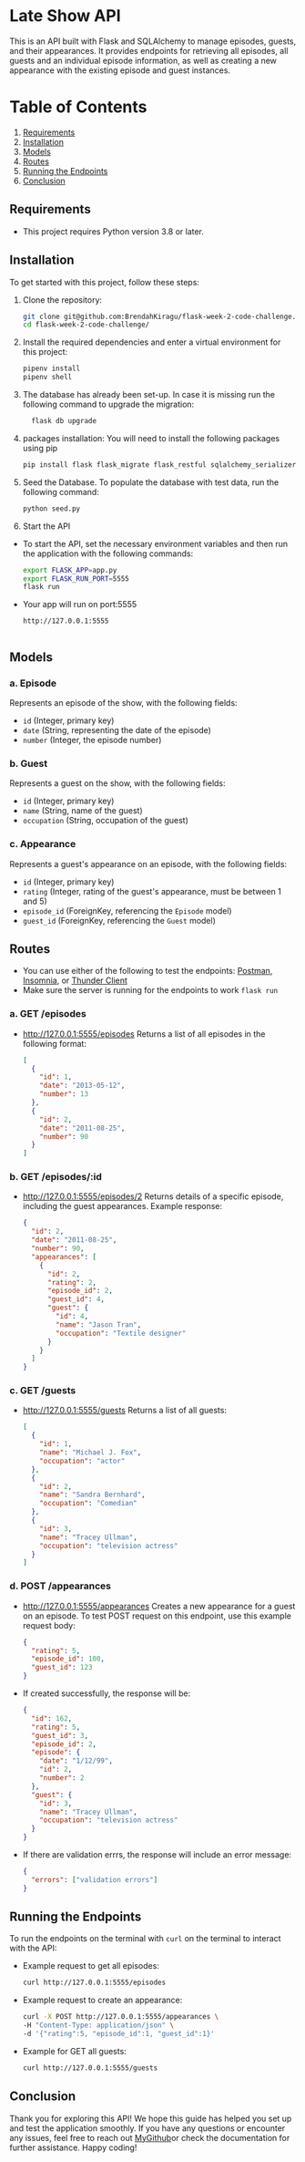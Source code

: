 # Late Show API
This is an API built with Flask and SQLAlchemy to manage episodes, guests, and their appearances. It provides endpoints for retrieving all episodes, all guests and an individual episode information, as well as creating a new appearance with the existing episode and guest instances.

# Table of Contents
1. [Requirements](#requirements)
2. [Installation](#installation)
3. [Models](#models)
4. [Routes](#routes)
5. [Running the Endpoints](#running-the-endpoints)
6. [Conclusion](#conclusion)

## Requirements
- This project requires Python version 3.8 or later.

## Installation
To get started with this project, follow these steps:

1. Clone the repository:
    ```bash
    git clone git@github.com:BrendahKiragu/flask-week-2-code-challenge.git
    cd flask-week-2-code-challenge/
    ```
2. Install the required dependencies and enter a virtual environment for this project:
    ```bash
    pipenv install 
    pipenv shell
    ```
3. The database has already been set-up. In case it is missing run the following command to upgrade the migration:
    ```bash
      flask db upgrade
    ```
4. packages installation: You will need to install the following packages using pip
    ```bash
    pip install flask flask_migrate flask_restful sqlalchemy_serializer faker
    ```

4. Seed the Database. To populate the database with test data, run the following command:
    ```bash
    python seed.py
    ```  

5. Start the API
- To start the API, set the necessary environment variables and then run the application with the following commands:
     ```bash
     export FLASK_APP=app.py
     export FLASK_RUN_PORT=5555
     flask run
     ```
- Your app will run on port:5555
    ```arduino
    http://127.0.0.1:5555


## Models
### a. Episode
Represents an episode of the show, with the following fields:
- `id` (Integer, primary key)
- `date` (String, representing the date of the episode)
- `number` (Integer, the episode number)

### b. Guest
Represents a guest on the show, with the following fields:
- `id` (Integer, primary key)
- `name` (String, name of the guest)
- `occupation` (String, occupation of the guest)

### c. Appearance
Represents a guest's appearance on an episode, with the following fields:
- `id` (Integer, primary key)
- `rating` (Integer, rating of the guest's appearance, must be between 1 and 5)
- `episode_id` (ForeignKey, referencing the `Episode` model)
- `guest_id` (ForeignKey, referencing the `Guest` model)

## Routes
- You can use either of the following to test the endpoints: [Postman](https://postman.com), [Insomnia](https://insomnia.rest), or [Thunder Client](https://www.thunderclient.com)
- Make sure the server is running for the endpoints to work `flask run`

### a. GET /episodes
- http://127.0.0.1:5555/episodes Returns a list of all episodes in the following format:
    ```json
    [
      {
        "id": 1,
        "date": "2013-05-12",
        "number": 13
      },
      {
        "id": 2,
        "date": "2011-08-25",
        "number": 90
      }
    ]
    ```

### b. GET /episodes/:id
- http://127.0.0.1:5555/episodes/2 Returns details of a specific episode, including the guest appearances. Example response:
    ```json
    {
      "id": 2,
      "date": "2011-08-25",
      "number": 90,
      "appearances": [
        {
          "id": 2,
          "rating": 2,
          "episode_id": 2,
          "guest_id": 4,
          "guest": {
            "id": 4,
            "name": "Jason Tran",
            "occupation": "Textile designer"
          }
        }
      ]
    }
    ```

### c. GET /guests
- http://127.0.0.1:5555/guests Returns a list of all guests:
    ```json
    [
      {
        "id": 1,
        "name": "Michael J. Fox",
        "occupation": "actor"
      },
      {
        "id": 2,
        "name": "Sandra Bernhard",
        "occupation": "Comedian"
      },
      {
        "id": 3,
        "name": "Tracey Ullman",
        "occupation": "television actress"
      }
    ]
    ```

### d. POST /appearances
- http://127.0.0.1:5555/appearances Creates a new appearance for a guest on an episode. To test POST request on this endpoint, use this example request body:
    ```json
    {
      "rating": 5,
      "episode_id": 100,
      "guest_id": 123
    }
    ```

- If created successfully, the response will be:
    ```json
    {
      "id": 162,
      "rating": 5,
      "guest_id": 3,
      "episode_id": 2,
      "episode": {
        "date": "1/12/99",
        "id": 2,
        "number": 2
      },
      "guest": {
        "id": 3,
        "name": "Tracey Ullman",
        "occupation": "television actress"
      }
    }
    ```

- If there are validation errrs, the response will include an error message:
    ```json
    {
      "errors": ["validation errors"]
    }
    ```

## Running the Endpoints
To run the endpoints on the terminal with `curl` on the terminal to interact with the API:

- Example request to get all episodes:
    ```bash
    curl http://127.0.0.1:5555/episodes
    ```

- Example request to create an appearance:
    ```bash
    curl -X POST http://127.0.0.1:5555/appearances \
    -H "Content-Type: application/json" \
    -d '{"rating":5, "episode_id":1, "guest_id":1}'
    ```
- Example for GET all guests:
    ```bash
    curl http://127.0.0.1:5555/guests
    ```  

## Conclusion
Thank you for exploring this API! We hope this guide has helped you set up and test the application smoothly. If you have any questions or encounter any issues, feel free to reach out [MyGithub](https://github.com/BrendahKiragu)or check the documentation for further assistance. Happy coding!